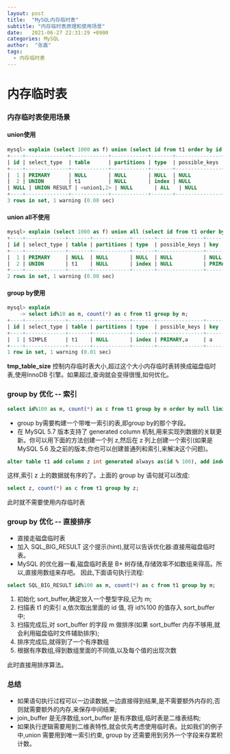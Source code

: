 ```yaml
---
layout: post
title:  "MySQL内存临时表"
subtitle: "内存临时表原理和使用场景"
date:   2021-06-27 22:31:29 +0900
categories: MySQL
author:  "张鑫"
tags:
  - 内存临时表
---
```


# 内存临时表

### 内存临时表使用场景

#### union使用
```sql
mysql> explain (select 1000 as f) union (select id from t1 order by id desc limit 2); 
+----+--------------+------------+------------+-------+---------------+---------+---------+------+------+----------+-----------------+
| id | select_type  | table      | partitions | type  | possible_keys | key     | key_len | ref  | rows | filtered | Extra           |
+----+--------------+------------+------------+-------+---------------+---------+---------+------+------+----------+-----------------+
|  1 | PRIMARY      | NULL       | NULL       | NULL  | NULL          | NULL    | NULL    | NULL | NULL |     NULL | No tables used  |
|  2 | UNION        | t1         | NULL       | index | NULL          | PRIMARY | 4       | NULL |    2 |   100.00 | Using index     |
| NULL | UNION RESULT | <union1,2> | NULL       | ALL   | NULL          | NULL    | NULL    | NULL | NULL |     NULL | Using temporary |
+----+--------------+------------+------------+-------+---------------+---------+---------+------+------+----------+-----------------+
3 rows in set, 1 warning (0.00 sec)
```
#### union all不使用
```sql
mysql> explain (select 1000 as f) union all (select id from t1 order by id desc limit 2); 
+----+-------------+-------+------------+-------+---------------+---------+---------+------+------+----------+----------------+
| id | select_type | table | partitions | type  | possible_keys | key     | key_len | ref  | rows | filtered | Extra          |
+----+-------------+-------+------------+-------+---------------+---------+---------+------+------+----------+----------------+
|  1 | PRIMARY     | NULL  | NULL       | NULL  | NULL          | NULL    | NULL    | NULL | NULL |     NULL | No tables used |
|  2 | UNION       | t1    | NULL       | index | NULL          | PRIMARY | 4       | NULL |    2 |   100.00 | Using index    |
+----+-------------+-------+------------+-------+---------------+---------+---------+------+------+----------+----------------+
2 rows in set, 1 warning (0.00 sec)
```
#### group by使用
```sql
mysql> explain 
    -> select id%10 as m, count(*) as c from t1 group by m;
+----+-------------+-------+------------+-------+---------------+------+---------+------+------+----------+----------------------------------------------+
| id | select_type | table | partitions | type  | possible_keys | key  | key_len | ref  | rows | filtered | Extra                                        |
+----+-------------+-------+------------+-------+---------------+------+---------+------+------+----------+----------------------------------------------+
|  1 | SIMPLE      | t1    | NULL       | index | PRIMARY,a     | a    | 5       | NULL | 1000 |   100.00 | Using index; Using temporary; Using filesort |
+----+-------------+-------+------------+-------+---------------+------+---------+------+------+----------+----------------------------------------------+
1 row in set, 1 warning (0.01 sec)
```

**tmp_table_size** 控制内存临时表大小,超过这个大小内存临时表转换成磁盘临时表,使用InnoDB
引擎。如果超过,查询就会变得很慢,如何优化。

### group by 优化 -- 索引

```sql
select id%100 as m, count(*) as c from t1 group by m order by null limit 10;
```

* group by需要构建一个带唯一索引的表,即group by的那个字段。
* 在 MySQL 5.7 版本支持了 generated column 机制,用来实现列数据的关联更新。你可以用下面的方法创建一个列 z,然后在 z 列上创建一个索引(如果是 MySQL 5.6 及之前的版本,你也可以创建普通列和索引,来解决这个问题)。
```sql
alter table t1 add column z int generated always as(id % 100), add index(z);
```
这样,索引 z 上的数据就有序的了。上面的 group by 语句就可以改成:
```sql
select z, count(*) as c from t1 group by z;
```
此时就不需要使用内存临时表

### group by 优化 -- 直接排序
* 直接走磁盘临时表
* 加入 SQL_BIG_RESULT 这个提示(hint),就可以告诉优化器:直接用磁盘临时表。
* MySQL 的优化器一看,磁盘临时表是 B+ 树存储,存储效率不如数组来得高。所以,直接用数组来存吧。
因此,下面语句执行流程:
```sql
select SQL_BIG_RESULT id%100 as m, count(*) as c from t1 group by m;
```
1. 初始化 sort_buffer,确定放入一个整型字段,记为 m;
2. 扫描表 t1 的索引 a,依次取出里面的 id 值, 将 id%100 的值存入 sort_buffer 中;
3. 扫描完成后,对 sort_buffer 的字段 m 做排序(如果 sort_buffer 内存不够用,就会利用磁盘临时文件辅助排序);
4. 排序完成后,就得到了一个有序数组
5. 根据有序数组,得到数组里面的不同值,以及每个值的出现次数

此时直接用排序算法。


### 总结

* 如果语句执行过程可以一边读数据,一边直接得到结果,是不需要额外内存的,否则就需要额外的内存,来保存中间结果;
* join_buffer 是无序数组,sort_buffer 是有序数组,临时表是二维表结构;
* 如果执行逻辑需要用到二维表特性,就会优先考虑使用临时表。比如我们的例子中,union 需要用到唯一索引约束, group by 还需要用到另外一个字段来存累积计数。

